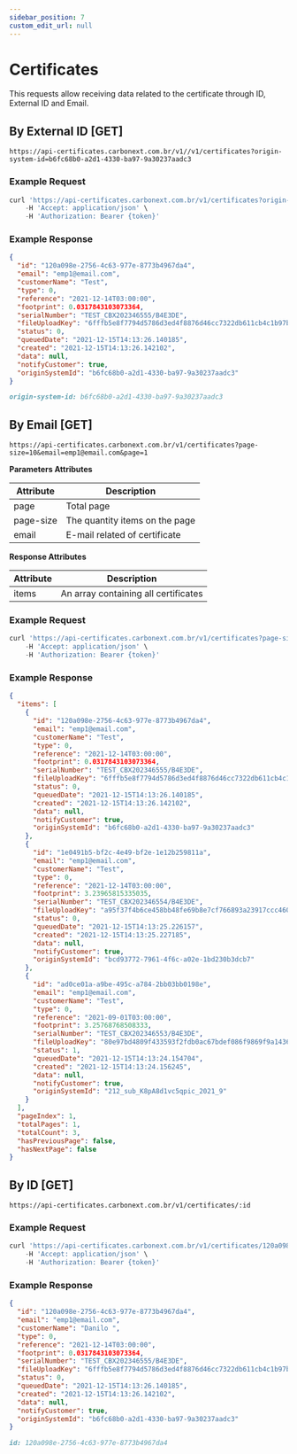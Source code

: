 ```yaml
---
sidebar_position: 7
custom_edit_url: null
---
```


# Certificates

This requests allow receiving data related to the certificate through ID, External ID and Email.

## By External ID [GET]

`https://api-certificates.carbonext.com.br/v1//v1/certificates?origin-system-id=b6fc68b0-a2d1-4330-ba97-9a30237aadc3`

### Example Request

```javascript
curl 'https://api-certificates.carbonext.com.br/v1/certificates?origin-system-id=b6fc68b0-a2d1-4330-ba97-9a30237aadc3' \
    -H 'Accept: application/json' \
    -H 'Authorization: Bearer {token}'
```

### Example Response

```json
{
  "id": "120a098e-2756-4c63-977e-8773b4967da4",
  "email": "emp1@email.com",
  "customerName": "Test",
  "type": 0,
  "reference": "2021-12-14T03:00:00",
  "footprint": 0.0317843103073364,
  "serialNumber": "TEST_CBX202346555/B4E3DE",
  "fileUploadKey": "6fffb5e8f7794d5786d3ed4f8876d46cc7322db611cb4c1b97b14615fe647e63",
  "status": 0,
  "queuedDate": "2021-12-15T14:13:26.140185",
  "created": "2021-12-15T14:13:26.142102",
  "data": null,
  "notifyCustomer": true,
  "originSystemId": "b6fc68b0-a2d1-4330-ba97-9a30237aadc3"
}
```

```md title="PARAMS"
origin-system-id: b6fc68b0-a2d1-4330-ba97-9a30237aadc3
```

## By Email [GET]

`https://api-certificates.carbonext.com.br/v1/certificates?page-size=10&email=emp1@email.com&page=1`

**Parameters Attributes**

| Attribute | Description                    |
| --------- | ------------------------------ |
| page      | Total page                     |
| page-size | The quantity items on the page |
| email     | E-mail related of certificate  |

**Response Attributes**

| Attribute | Description                          |
| --------- | ------------------------------------ |
| items     | An array containing all certificates |

### Example Request

```javascript
curl 'https://api-certificates.carbonext.com.br/v1/certificates?page-size=10&email=emp1@email.com&page=1' \
    -H 'Accept: application/json' \
    -H 'Authorization: Bearer {token}'
```

### Example Response

```json
{
  "items": [
    {
      "id": "120a098e-2756-4c63-977e-8773b4967da4",
      "email": "emp1@email.com",
      "customerName": "Test",
      "type": 0,
      "reference": "2021-12-14T03:00:00",
      "footprint": 0.0317843103073364,
      "serialNumber": "TEST_CBX202346555/B4E3DE",
      "fileUploadKey": "6fffb5e8f7794d5786d3ed4f8876d46cc7322db611cb4c1b97b14615fe647e63",
      "status": 0,
      "queuedDate": "2021-12-15T14:13:26.140185",
      "created": "2021-12-15T14:13:26.142102",
      "data": null,
      "notifyCustomer": true,
      "originSystemId": "b6fc68b0-a2d1-4330-ba97-9a30237aadc3"
    },
    {
      "id": "1e0491b5-bf2c-4e49-bf2e-1e12b259811a",
      "email": "emp1@email.com",
      "customerName": "Test",
      "type": 0,
      "reference": "2021-12-14T03:00:00",
      "footprint": 3.23965815335035,
      "serialNumber": "TEST_CBX202346554/B4E3DE",
      "fileUploadKey": "a95f37f4b6ce458bb48fe69b8e7cf766893a23917ccc4608b0d3de317ebc124f",
      "status": 0,
      "queuedDate": "2021-12-15T14:13:25.226157",
      "created": "2021-12-15T14:13:25.227185",
      "data": null,
      "notifyCustomer": true,
      "originSystemId": "bcd93772-7961-4f6c-a02e-1bd230b3dcb7"
    },
    {
      "id": "ad0ce01a-a9be-495c-a784-2bb03bb0198e",
      "email": "emp1@email.com",
      "customerName": "Test",
      "type": 0,
      "reference": "2021-09-01T03:00:00",
      "footprint": 3.25768768508333,
      "serialNumber": "TEST_CBX202346553/B4E3DE",
      "fileUploadKey": "80e97bd4809f433593f2fdb0ac67bdef086f9869f9a1436fa251df7a5e9c8671",
      "status": 1,
      "queuedDate": "2021-12-15T14:13:24.154704",
      "created": "2021-12-15T14:13:24.156245",
      "data": null,
      "notifyCustomer": true,
      "originSystemId": "212_sub_K8pA8d1vc5qpic_2021_9"
    }
  ],
  "pageIndex": 1,
  "totalPages": 1,
  "totalCount": 3,
  "hasPreviousPage": false,
  "hasNextPage": false
}
```

## By ID [GET]

`https://api-certificates.carbonext.com.br/v1/certificates/:id`

### Example Request

```javascript
curl 'https://api-certificates.carbonext.com.br/v1/certificates/120a098e-2756-4c63-977e-8773b4967da4' \
    -H 'Accept: application/json' \
    -H 'Authorization: Bearer {token}'
```

### Example Response

```json
{
  "id": "120a098e-2756-4c63-977e-8773b4967da4",
  "email": "emp1@email.com",
  "customerName": "Danilo ",
  "type": 0,
  "reference": "2021-12-14T03:00:00",
  "footprint": 0.0317843103073364,
  "serialNumber": "TEST_CBX202346555/B4E3DE",
  "fileUploadKey": "6fffb5e8f7794d5786d3ed4f8876d46cc7322db611cb4c1b97b14615fe647e63",
  "status": 0,
  "queuedDate": "2021-12-15T14:13:26.140185",
  "created": "2021-12-15T14:13:26.142102",
  "data": null,
  "notifyCustomer": true,
  "originSystemId": "b6fc68b0-a2d1-4330-ba97-9a30237aadc3"
}
```

```md title="PATH VARIABLES"
id: 120a098e-2756-4c63-977e-8773b4967da4
```
